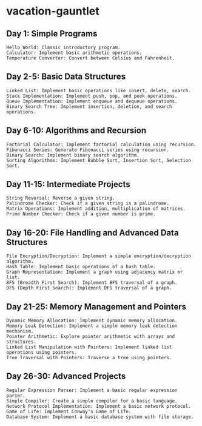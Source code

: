 # vacation-gauntlet


## Day 1: Simple Programs

    Hello World: Classic introductory program.
    Calculator: Implement basic arithmetic operations.
    Temperature Converter: Convert between Celsius and Fahrenheit.

## Day 2-5: Basic Data Structures

    Linked List: Implement basic operations like insert, delete, search.
    Stack Implementation: Implement push, pop, and peek operations.
    Queue Implementation: Implement enqueue and dequeue operations.
    Binary Search Tree: Implement insertion, deletion, and search operations.

## Day 6-10: Algorithms and Recursion

    Factorial Calculator: Implement factorial calculation using recursion.
    Fibonacci Series: Generate Fibonacci series using recursion.
    Binary Search: Implement binary search algorithm.
    Sorting Algorithms: Implement Bubble Sort, Insertion Sort, Selection Sort.

## Day 11-15: Intermediate Projects

    String Reversal: Reverse a given string.
    Palindrome Checker: Check if a given string is a palindrome.
    Matrix Operations: Implement addition, multiplication of matrices.
    Prime Number Checker: Check if a given number is prime.

## Day 16-20: File Handling and Advanced Data Structures

    File Encryption/Decryption: Implement a simple encryption/decryption algorithm.
    Hash Table: Implement basic operations of a hash table.
    Graph Representation: Implement a graph using adjacency matrix or list.
    BFS (Breadth First Search): Implement BFS traversal of a graph.
    DFS (Depth First Search): Implement DFS traversal of a graph.

## Day 21-25: Memory Management and Pointers

    Dynamic Memory Allocation: Implement dynamic memory allocation.
    Memory Leak Detection: Implement a simple memory leak detection mechanism.
    Pointer Arithmetic: Explore pointer arithmetic with arrays and structures.
    Linked List Manipulation with Pointers: Implement linked list operations using pointers.
    Tree Traversal with Pointers: Traverse a tree using pointers.

## Day 26-30: Advanced Projects

    Regular Expression Parser: Implement a basic regular expression parser.
    Simple Compiler: Create a simple compiler for a basic language.
    Network Protocol Implementation: Implement a basic network protocol.
    Game of Life: Implement Conway's Game of Life.
    Database System: Implement a basic database system with file storage.
